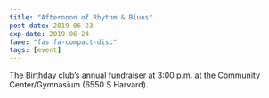 ```yaml
---
title: "Afternoon of Rhythm & Blues"
post-date: 2019-06-23
exp-date: 2019-06-24
fawe: "fas fa-compact-disc"
tags: [event]
---
```

The Birthday club’s annual fundraiser at 3:00 p.m. at the Community Center/Gymnasium (6550 S Harvard).